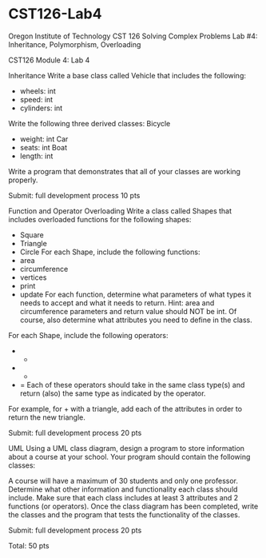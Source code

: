 # CST126-Lab4
Oregon Institute of Technology
CST 126 Solving Complex Problems
Lab #4: Inheritance, Polymorphism, Overloading 


CST126
Module 4: Lab 4


Inheritance
Write a base class called Vehicle that includes the following:
* wheels: int
* speed: int
* cylinders: int


Write the following three derived classes:
Bicycle
* weight: int
Car
* seats: int
Boat
* length: int


Write a program that demonstrates that all of your classes are working properly.


Submit: full development process
10 pts




Function and Operator Overloading
Write a class called Shapes that includes overloaded functions for the following shapes:
* Square
* Triangle
* Circle
For each Shape, include the following functions:
* area
* circumference
* vertices
* print
* update
For each function, determine what parameters of what types it needs to accept and what it needs to return.
Hint: area and circumference parameters and return value should NOT be int.
Of course, also determine what attributes you need to define in the class.


For each Shape, include the following operators:
* +
* *
* =
Each of these operators should take in the same class type(s) and return (also) the same type as indicated by the operator.


For example, for + with a triangle, add each of the attributes in order to return the new triangle.


Submit: full development process
20 pts




UML
Using a UML class diagram, design a program to store information about a course at your school. 
Your program should contain the following classes:


  



A course will have a maximum of 30 students and only one professor. 
Determine what other information and functionality each class should include. Make sure that each class includes at least 3 attributes and 2 functions (or operators).
Once the class diagram has been completed, write the classes and the program that tests the functionality of the classes.


Submit: full development process
20 pts


Total: 50 pts
